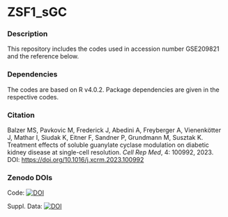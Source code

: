 # ZSF1_sGC

### Description
This repository includes the codes used in accession number GSE209821 and the reference below.

### Dependencies
The codes are based on R v4.0.2. Package dependencies are given in the respective codes.

### Citation
Balzer MS, Pavkovic M, Frederick J, Abedini A, Freyberger A, Vienenkötter J, Mathar I, Siudak K, Eitner F, Sandner P, Grundmann M, Susztak K. Treatment effects of soluble guanylate cyclase modulation on diabetic kidney disease at single-cell resolution. _Cell Rep Med_, 4: 100992, 2023. DOI: https://doi.org/10.1016/j.xcrm.2023.100992

### Zenodo DOIs
Code: [![DOI](https://zenodo.org/badge/DOI/10.5281/zenodo.6959731.svg)](https://doi.org/10.5281/zenodo.6959731)

Suppl. Data: [![DOI](https://zenodo.org/badge/DOI/10.5281/zenodo.6950236.svg)](https://doi.org/10.5281/zenodo.6950236)
